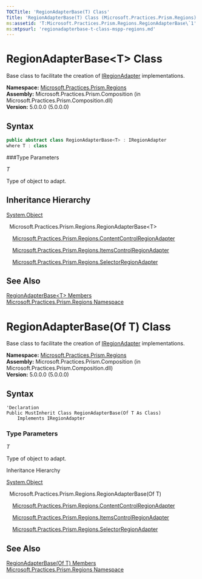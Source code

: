 ```yaml
---
TOCTitle: 'RegionAdapterBase(T) Class'
Title: 'RegionAdapterBase(T) Class (Microsoft.Practices.Prism.Regions)'
ms:assetid: 'T:Microsoft.Practices.Prism.Regions.RegionAdapterBase\`1'
ms:mtpsurl: 'regionadapterbase-t-class-mspp-regions.md'
---
```


# RegionAdapterBase&lt;T&gt; Class

Base class to facilitate the creation of [IRegionAdapter](/patterns-practices/reference/iregionadapter-interface-mspp-regions) implementations.

**Namespace:** [Microsoft.Practices.Prism.Regions](/patterns-practices/reference/mspp-regions-namespace)<br/>
**Assembly:** Microsoft.Practices.Prism.Composition (in Microsoft.Practices.Prism.Composition.dll)<br/>
**Version:** 5.0.0.0 (5.0.0.0)

## Syntax

```C#
public abstract class RegionAdapterBase<T> : IRegionAdapter
where T : class
```

###Type Parameters

*T*
  
Type of object to adapt.

## Inheritance Hierarchy

[System.Object](http://msdn.microsoft.com/en-us/library/e5kfa45b)

  Microsoft.Practices.Prism.Regions.RegionAdapterBase&lt;T&gt;

    [Microsoft.Practices.Prism.Regions.ContentControlRegionAdapter](/patterns-practices/reference/contentcontrolregionadapter-class-mspp-regions)

    [Microsoft.Practices.Prism.Regions.ItemsControlRegionAdapter](/patterns-practices/reference/itemscontrolregionadapter-class-mspp-regions)

    [Microsoft.Practices.Prism.Regions.SelectorRegionAdapter](/patterns-practices/reference/selectorregionadapter-class-mspp-regions)

## See Also

[RegionAdapterBase&lt;T&gt; Members](/patterns-practices/reference/regionadapterbase-t-members-mspp-regions)<br/>
[Microsoft.Practices.Prism.Regions Namespace](/patterns-practices/reference/mspp-regions-namespace)<br/>

# RegionAdapterBase(Of T) Class

Base class to facilitate the creation of [IRegionAdapter](/patterns-practices/reference/iregionadapter-interface-mspp-regions) implementations.

**Namespace:** [Microsoft.Practices.Prism.Regions](/patterns-practices/reference/mspp-regions-namespace)<br/>
**Assembly:** Microsoft.Practices.Prism.Composition (in Microsoft.Practices.Prism.Composition.dll)<br/>
**Version:** 5.0.0.0 (5.0.0.0)

## Syntax
```VB
'Declaration
Public MustInherit Class RegionAdapterBase(Of T As Class)
	Implements IRegionAdapter
```

### Type Parameters

*T*
  
Type of object to adapt.

Inheritance Hierarchy

[System.Object](http://msdn.microsoft.com/en-us/library/e5kfa45b)

  Microsoft.Practices.Prism.Regions.RegionAdapterBase(Of T)

    [Microsoft.Practices.Prism.Regions.ContentControlRegionAdapter](/patterns-practices/reference/contentcontrolregionadapter-class-mspp-regions)

    [Microsoft.Practices.Prism.Regions.ItemsControlRegionAdapter](
itemscontrolregionadapter-class-mspp-regions)

    [Microsoft.Practices.Prism.Regions.SelectorRegionAdapter](/patterns-practices/reference/selectorregionadapter-class-mspp-regions)

## See Also
[RegionAdapterBase(Of T) Members](/patterns-practices/reference/regionadapterbase-t-members-mspp-regions)<br/>
[Microsoft.Practices.Prism.Regions Namespace](/patterns-practices/reference/mspp-regions-namespace)<br/>
